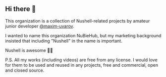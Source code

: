 ## Hi there 👋

This organization is a collection of Nushell-related projects by amateur junior developer [@maxim-uvarov](https://github.com/maxim-uvarov).

I wanted to name this organization NuBieHub, but my marketing background insisted that including "Nushell" in the name is important.

Nushell is awesome 🤘🚀

P.S. All my works (including videos) are free from any license. I would love for them to be used and reused in any projects, free and commercial, open and closed source.

<!--

**Here are some ideas to get you started:**

🙋‍♀️ A short introduction - what is your organization all about?
🌈 Contribution guidelines - how can the community get involved?
👩‍💻 Useful resources - where can the community find your docs? Is there anything else the community should know?
🍿 Fun facts - what does your team eat for breakfast?
🧙 Remember, you can do mighty things with the power of [Markdown](https://docs.github.com/github/writing-on-github/getting-started-with-writing-and-formatting-on-github/basic-writing-and-formatting-syntax)
-->
